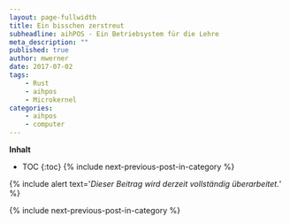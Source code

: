 ```yaml
---
layout: page-fullwidth
title: Ein bisschen zerstreut
subheadline: aihPOS - Ein Betriebsystem für die Lehre
meta_description: ""
published: true
author: mwerner
date: 2017-07-02
tags:
    - Rust
    - aihpos
    - Microkernel
categories:
    - aihpos
    - computer
---
```

**Inhalt**
- TOC
{:toc}
{% include next-previous-post-in-category %}

{% include alert text='_Dieser Beitrag wird derzeit vollständig überarbeitet._' %}

{% include next-previous-post-in-category %}
